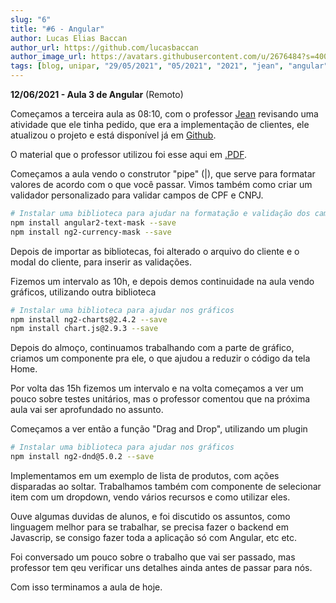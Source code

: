 ```yaml
---
slug: "6"
title: "#6 - Angular"
author: Lucas Elias Baccan
author_url: https://github.com/lucasbaccan
author_image_url: https://avatars.githubusercontent.com/u/2676484?s=400&v=4
tags: [blog, unipar, "29/05/2021", "05/2021", "2021", "jean", "angular", "remoto"]
---
```


**12/06/2021 - Aula 3 de Angular** (Remoto)

Começamos a terceira aula as 08:10, com o professor [Jean](/professores/jean) revisando uma atividade que ele tinha pedido, que era a implementação de clientes, ele atualizou o projeto e está disponível já em [Github](https://github.com/pos-unipar/app-unipar2).

O material que o professor utilizou foi esse aqui em [.PDF](/docs/aula-7/angular-aula3.pdf).

Começamos a aula vendo o construtor "pipe" (|), que serve para formatar valores de acordo com o que você passar. Vimos também como criar um validador personalizado para validar campos de CPF e CNPJ.

```bash
# Instalar uma biblioteca para ajudar na formatação e validação dos campos
npm install angular2-text-mask --save
npm install ng2-currency-mask --save
```

Depois de importar as bibliotecas, foi alterado o arquivo do cliente e o modal do cliente, para inserir as validações.

Fizemos um intervalo as 10h, e depois demos continuidade na aula vendo gráficos, utilizando outra biblioteca
```bash
# Instalar uma biblioteca para ajudar nos gráficos
npm install ng2-charts@2.4.2 --save
npm install chart.js@2.9.3 --save
```

Depois do almoço, continuamos trabalhando com a parte de gráfico, criamos um componente pra ele, o que ajudou a reduzir o código da tela Home.

Por volta das 15h fizemos um intervalo e na volta começamos a ver um pouco sobre testes unitários, mas o professor comentou que na próxima aula vai ser aprofundado no assunto.

Começamos a ver então a função "Drag and Drop", utilizando um plugin
```bash
# Instalar uma biblioteca para ajudar nos gráficos
npm install ng2-dnd@5.0.2 --save
```

Implementamos em um exemplo de lista de produtos, com ações disparadas ao soltar. Trabalhamos também com componente de selecionar item com um dropdown, vendo vários recursos e como utilizar eles.

Ouve algumas duvidas de alunos, e foi discutido os assuntos, como linguagem melhor para se trabalhar, se precisa fazer o backend em Javascrip, se consigo fazer toda a aplicação só com Angular, etc etc.

Foi conversado um pouco sobre o trabalho que vai ser passado, mas professor tem qeu verificar uns detalhes ainda antes de passar para nós.

Com isso terminamos a aula de hoje.